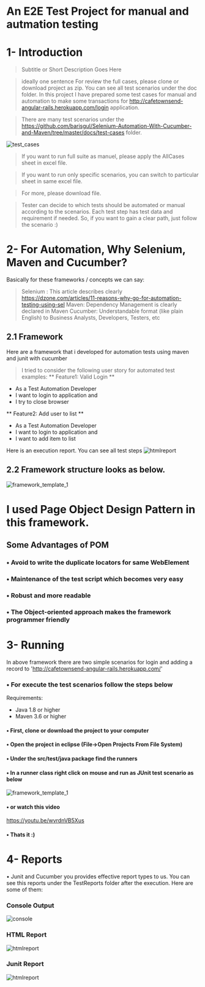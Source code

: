# An E2E Test Project for manual and autmation testing

# 1- Introduction
> Subtitle or Short Description Goes Here

> ideally one sentence
For review the full cases, please clone or download project as zip. You can see all test scenarios under the doc folder.
> In this project I have prepared some test cases for manual and automation to make some transactions for http://cafetownsend-angular-rails.herokuapp.com/login application.

> There are many test scenarios under the https://github.com/barisgul/Selenium-Automation-With-Cucumber-and-Maven/tree/master/docs/test-cases folder. 

![test_cases](https://github.com/barisgul/Selenium-Automation-With-Cucumber-and-Maven/blob/master/docs/images/TestCases.PNG)
> If you want to run full suite as manuel, please apply the AllCases sheet in excel file. 

> If you want to run only specific scenarios, you can switch to particular sheet in same excel file. 

> For more, please download file.

> Tester can decide to which tests should be automated or manual according to the scenarios. Each test step has test data and requirement if needed. So, if you want to gain a clear path, just follow the scenario :)



# 2- For Automation, Why Selenium, Maven and Cucumber?

Basically for these frameworks / concepts we can say:
> Selenium : This article describes clearly https://dzone.com/articles/11-reasons-why-go-for-automation-testing-using-sel
> Maven: Dependency Management is clearly declared in Maven
> Cucumber: Understandable format (like plain English) to Business Analysts, Developers, Testers, etc

## 2.1 Framework
Here are a framework that i developed for automation tests using maven and junit with cucumber
> I tried to consider the following user story for automated test examples:
** Feature1:  Valid Login **
- As a Test Automation Developer
- I want to login to application and
- I try to close browser

** Feature2:  Add user to list  **  
- As a Test Automation Developer
- I want to login to application and
- I want to add item to list

Here is an execution report. You can see all test steps 
![htmlreport](https://github.com/barisgul/Selenium-Automation-With-Cucumber-and-Maven/blob/master/docs/images/TestOutput.PNG)


## 2.2 Framework structure looks as below.
![framework_template_1](https://github.com/barisgul/Selenium-Automation-With-Cucumber-and-Maven/blob/master/docs/images/ProjectStructure.png)

# I used Page Object Design Pattern in this framework. 
## Some Advantages of POM
### • Avoid to write the duplicate locators for same WebElement
### • Maintenance of the test script which becomes very easy
### • Robust and more readable
### • The Object-oriented approach makes the framework programmer friendly

# 3- Running
In above framework there are two simple scenarios for login and adding a record to 'http://cafetownsend-angular-rails.herokuapp.com/'
### • For execute the test scenarios follow the steps below
Requirements:
- Java 1.8 or higher
- Maven 3.6 or higher

#### • First, clone or download the project to your computer
#### • Open the project in eclipse (File->Open Projects From File System)
#### • Under the src/test/java package find the runners
#### • In a runner class right click on mouse and run as JUnit test scenario as below 
![framework_template_1](https://github.com/barisgul/Selenium-Automation-With-Cucumber-and-Maven/blob/master/docs/images/RunCucumberTest.png)
#### • or watch this video
https://youtu.be/wvrdnVB5Xus
#### • Thats it :)


# 4- Reports
• Junit and Cucumber you provides effective report types to us. You can see this reports under the TestReports folder after the execution. Here are some of them: 
### Console Output 
![console](https://github.com/barisgul/Selenium-Automation-With-Cucumber-and-Maven/blob/master/docs/images/CucumberConsoleResult.PNG)
### HTML Report 
![htmlreport](https://github.com/barisgul/Selenium-Automation-With-Cucumber-and-Maven/blob/master/docs/images/TestOutput.PNG)
### Junit Report 
![htmlreport](https://github.com/barisgul/Selenium-Automation-With-Cucumber-and-Maven/blob/master/docs/images/CucumberJunitResult.PNG)


